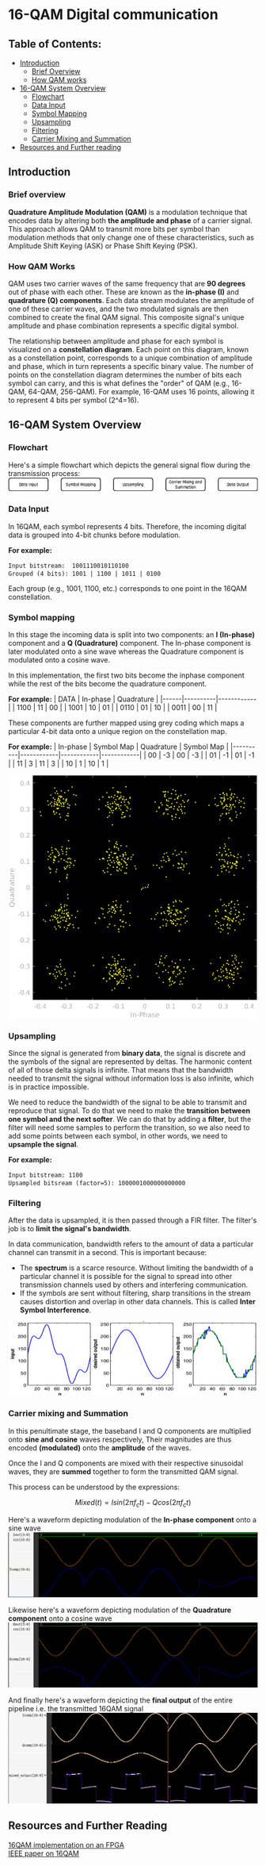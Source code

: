 # 16-QAM Digital communication
## Table of Contents:
- [Introduction](#introduction)
    - [Brief Overview](#brief-overview)
    - [How QAM works](#how-qam-works)
- [16-QAM System Overview](#16-qam-system-overview)
    - [Flowchart](#flowchart)
    - [Data Input](#data-input)
    - [Symbol Mapping](#symbol-mapping)
    - [Upsampling](#upsampling)
    - [Filtering](#filtering)
    - [Carrier Mixing and Summation](#carrier-mixing-and-summation)
- [Resources and Further reading](#resources-and-further-reading)

## Introduction

### Brief overview
**Quadrature Amplitude Modulation (QAM)** is a modulation technique that encodes data by altering both **the amplitude and phase** of a carrier signal. This approach allows QAM to transmit more bits per symbol than modulation methods that only change one of these characteristics, such as Amplitude Shift Keying (ASK) or Phase Shift Keying (PSK).

### How QAM Works
QAM uses two carrier waves of the same frequency that are **90 degrees** out of phase with each other. These are known as the **in-phase (I)** and **quadrature (Q) components**. Each data stream modulates the amplitude of one of these carrier waves, and the two modulated signals are then combined to create the final QAM signal. This composite signal's unique amplitude and phase combination represents a specific digital symbol.

The relationship between amplitude and phase for each symbol is visualized on a **constellation diagram**. Each point on this diagram, known as a constellation point, corresponds to a unique combination of amplitude and phase, which in turn represents a specific binary value. The number of points on the constellation diagram determines the number of bits each symbol can carry, and this is what defines the "order" of QAM (e.g., 16-QAM, 64-QAM, 256-QAM). For example, 16-QAM uses 16 points, allowing it to represent 4 bits per symbol (2^4=16).

## 16-QAM System Overview

### Flowchart
Here's a simple flowchart which depicts the general signal flow during the transmission process:
![16QAM flowchart](./assets/qam_flow.png)

### Data Input
In 16QAM, each symbol represents 4 bits.
Therefore, the incoming digital data is grouped into 4-bit chunks before modulation.

**For example:**
```
Input bitstream:  1001110010110100
Grouped (4 bits): 1001 | 1100 | 1011 | 0100
```
Each group (e.g., 1001, 1100, etc.) corresponds to one point in the 16QAM constellation.

### Symbol mapping
In this stage the incoming data is split into two components: an **I (In-phase)** component and a **Q (Quadrature)** component. The In-phase component is later modulated onto a sine wave whereas the Quadrature component is modulated onto a cosine wave.

In this implementation, the first two bits become the inphase component while the rest of the bits become the quadrature component.

**For example:**
| DATA | In-phase | Quadrature |
|------|----------|------------|
| 1100 | 11       | 00         |
| 1001 | 10       | 01         |
| 0110 | 01       | 10         |
| 0011 | 00       | 11         |

These components are further mapped using grey coding which maps a particular 4-bit data onto a unique region on the constellation map.

**For example:**
| In-phase | Symbol Map | Quadrature | Symbol Map |
|----------|------------|------------|------------|
| 00       | -3         | 00         | -3         |
| 01       | -1         | 01         | -1         |
| 11       | 3          | 11         | 3          |
| 10       | 1          | 10         | 1          |

![constellation map](./assets/constellation2.png)

### Upsampling
Since the signal is generated from **binary data**, the signal is discrete and the symbols of the signal are represented by deltas. The harmonic content of all of those delta signals is infinite. That means that the bandwidth needed to transmit the signal without information loss is also infinite, which is in practice impossible. 

We need to reduce the bandwidth of the signal to be able to transmit and reproduce that signal. To do that we need to make the **transition between one symbol and the next softer**. We can do that by adding a **filter**, but the filter will need some samples to perform the transition, so we also need to add some points between each symbol, in other words, we need to **upsample the signal**.

**For example:**
```
Input bitstream: 1100
Upsampled bitsream (factor=5): 1000001000000000000
```

### Filtering
After the data is upsampled, it is then passed through a FIR filter. The filter's job is to **limit the signal's bandwidth**.

In data communication, bandwidth refers to the amount of data a particular channel can transmit in a second. This is important because:
- The **spectrum** is a scarce resource. Without limiting the bandwidth of a particular channel it is possible for the signal to spread into other transmission channels used by others and interfering communication.
- If the symbols are sent without filtering, sharp transitions in the stream causes distortion and overlap in other data channels. This is called **Inter Symbol Interference**.

![Image depicting FIR filters](./assets/filter.jpeg)

### Carrier mixing and Summation
In this penultimate stage, the baseband I and Q components are multiplied onto **sine and cosine** waves respectively, Their magnitudes are thus encoded **(modulated)** onto the **amplitude** of the waves.

Once the I and Q components are mixed with their respective sinusoidal waves, they are **summed** together to form the transmitted QAM signal.

This process can be understood by the expressions:

$$ Mixed(t) = Isin(2\pi f_ct) - Qcos(2\pi f_ct) $$

Here's a waveform depicting modulation of the **In-phase component** onto a sine wave
![Icomp waveform](./assets/icomp.png)

Likewise here's a waveform depicting modulation of the **Quadrature component** onto a cosine wave
![Qcomp waveform](./assets/qcomp.png)

And finally here's a waveform depicting the **final output** of the entire pipeline i.e. the transmitted 16QAM signal
![mixed output](./assets/mo.png)

## Resources and Further Reading
[16QAM implementation on an FPGA](https://www.controlpaths.com/2022/12/05/implementing-qam16-on-fpga/?utm_source=chatgpt.com)<br>
[IEEE paper on 16QAM](https://ieeexplore.ieee.org/document/5438705)